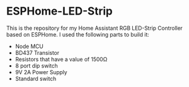 # ESPHome-LED-Strip
This is the repository for my Home Assistant RGB LED-Strip Controller based on ESPHome. I used the following parts to build it:

- Node MCU
- BD437 Transistor
- Resistors that have a value of 1500Ω
- 8 port dip switch
- 9V 2A Power Supply
- Standard switch
